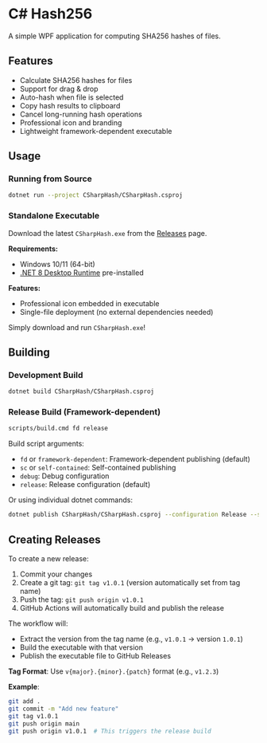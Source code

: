 # C# Hash256

A simple WPF application for computing SHA256 hashes of files.

## Features

- Calculate SHA256 hashes for files
- Support for drag & drop
- Auto-hash when file is selected
- Copy hash results to clipboard
- Cancel long-running hash operations
- Professional icon and branding
- Lightweight framework-dependent executable

## Usage

### Running from Source

```bash
dotnet run --project CSharpHash/CSharpHash.csproj
```

### Standalone Executable

Download the latest `CSharpHash.exe` from the [Releases](https://github.com/yourusername/csharp-hash/releases) page.

**Requirements:**

- Windows 10/11 (64-bit)
- [.NET 8 Desktop Runtime](https://dotnet.microsoft.com/download/dotnet/8.0/runtime) pre-installed

**Features:**
- Professional icon embedded in executable
- Single-file deployment (no external dependencies needed)

Simply download and run `CSharpHash.exe`!

## Building

### Development Build

```bash
dotnet build CSharpHash/CSharpHash.csproj
```

### Release Build (Framework-dependent)

```bash
scripts/build.cmd fd release
```

Build script arguments:

- `fd` or `framework-dependent`: Framework-dependent publishing (default)
- `sc` or `self-contained`: Self-contained publishing
- `debug`: Debug configuration
- `release`: Release configuration (default)

Or using individual dotnet commands:

```bash
dotnet publish CSharpHash/CSharpHash.csproj --configuration Release --self-contained false --runtime win-x64 --output ./publish
```

## Creating Releases

To create a new release:

1. Commit your changes
2. Create a git tag: `git tag v1.0.1` (version automatically set from tag name)
3. Push the tag: `git push origin v1.0.1`
4. GitHub Actions will automatically build and publish the release

The workflow will:

- Extract the version from the tag name (e.g., `v1.0.1` → version `1.0.1`)
- Build the executable with that version
- Publish the executable file to GitHub Releases

**Tag Format**: Use `v{major}.{minor}.{patch}` format (e.g., `v1.2.3`)

**Example**:

```bash
git add .
git commit -m "Add new feature"
git tag v1.0.1
git push origin main
git push origin v1.0.1  # This triggers the release build
```
